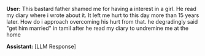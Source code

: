 **User:**
This bastard father shamed me for having a interest in a girl. He read my diary where i wrote about it. It left me hurt to this day more than 15 years later. How do i approach overcoming his hurt from that. he degradingly said "get him married" in tamil after he read my diary to undremine me at the home

**Assistant:**
[LLM Response]

